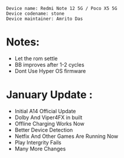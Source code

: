  ```
Device name: Redmi Note 12 5G / Poco X5 5G
Device codename: stone
Device maintainer: Amrito Das
```

# Notes:
- Let the rom settle
- BB improves after 1-2 cycles
- Dont Use Hyper OS firmware

# January Update : 
- Initial A14 Official Update
- Dolby And Viper4FX in built
- Offline Charging Works Now
- Better Device Detection 
- Netfix And Other Games Are Running Now
- Play Intergrity Fails
- Many More Changes


